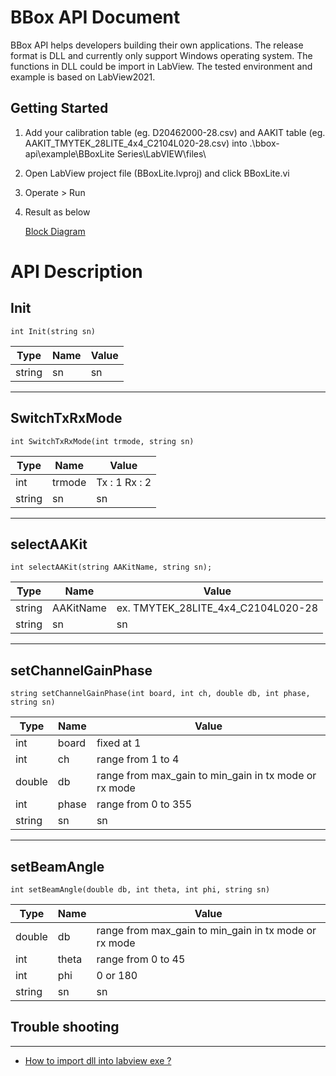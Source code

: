 # BBox API Document

BBox API helps developers building their own applications. The release format is DLL and currently only support Windows operating system. The functions in DLL could be import in LabView. The tested environment and example is based on LabView2021.

## Getting Started

   
1. Add your calibration table (eg. D20462000-28.csv) and AAKIT table (eg. AAKIT_TMYTEK_28LITE_4x4_C2104L020-28.csv) into .\bbox-api\example\BBoxLite Series\LabVIEW\files\

2. Open LabView project file (BBoxLite.lvproj) and click BBoxLite.vi

3. Operate > Run

4. Result as below

    [Block Diagram](./BBoxLite.html)

# API Description

## Init

    int Init(string sn)
| Type | Name | Value                                        |
| ------------ | ------------ | -----------------------------|
| string       | sn           | sn                           |

----------

## SwitchTxRxMode

    int SwitchTxRxMode(int trmode, string sn)
| Type | Name | Value                                        |
| ------------ | ------------ | -----------------------------|
| int          | trmode       | Tx : 1 Rx : 2                |
| string       | sn           | sn                           |

----------

## selectAAKit

    int selectAAKit(string AAKitName, string sn);
| Type | Name | Value                                                 |
| ------------ | ------------ | ------------------------------------- |
| string       | AAKitName    | ex. TMYTEK_28LITE_4x4_C2104L020-28    |
| string       | sn           | sn                                    |

----------

## setChannelGainPhase

    string setChannelGainPhase(int board, int ch, double db, int phase, string sn)
| Type         | Name         | Value                                                 |
| ------------ | ------------ | ----------------------------------------------------- |
| int          | board        | fixed at 1                                            |
| int          | ch           | range from 1 to 4                                     |
| double       | db           | range from max_gain to min_gain in tx mode or rx mode |
| int          | phase        | range from 0 to 355                                   |
| string       | sn           | sn                                                    |

----------

## setBeamAngle

    int setBeamAngle(double db, int theta, int phi, string sn)
| Type         | Name         | Value                                                 |
| ------------ | ------------ | ----------------------------------------------------- |
| double       | db           | range from max_gain to min_gain in tx mode or rx mode |
| int          | theta        | range from 0 to 45                                    |
| int          | phi          | 0 or 180                                              |
| string       | sn           | sn                                                    |

## Trouble shooting

----------

- [How to import dll into labview exe ?](https://knowledge.ni.com/KnowledgeArticleDetails?id=kA00Z000000kKgsSAE&l=zh-TW)
